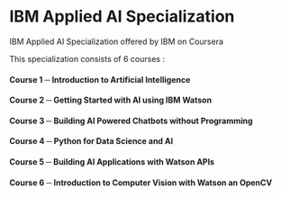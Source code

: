 # IBM Applied AI Specialization
IBM Applied AI Specialization offered by IBM on Coursera

This specialization consists of 6 courses :

#### Course 1 ─ Introduction to Artificial Intelligence
#### Course 2 ─ Getting Started with AI using IBM Watson
#### Course 3 ─ Building AI Powered Chatbots without Programming
#### Course 4 ─ Python for Data Science and AI
#### Course 5 ─ Building AI Applications with Watson APIs
#### Course 6 ─ Introduction to Computer Vision with Watson an OpenCV
